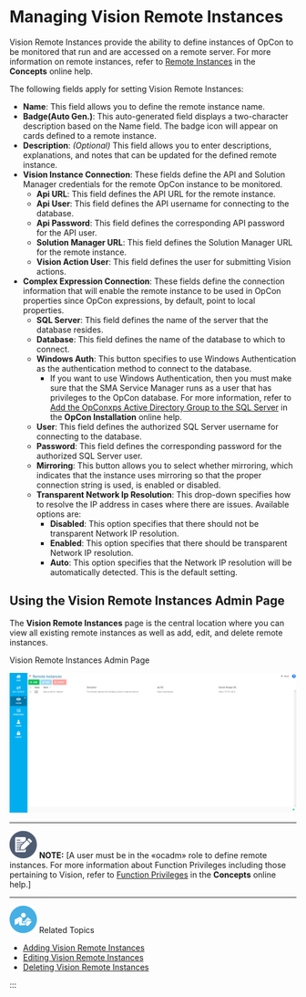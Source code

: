 # Managing Vision Remote Instances

Vision Remote Instances provide the ability to define instances of OpCon
to be monitored that run and are accessed on a remote server. For more
information on remote instances, refer to [Remote Instances](../../../objects/remote-instances.md) in the
**Concepts** online help.

The following fields apply for setting Vision Remote Instances:

- **Name**: This field allows you to define the remote instance name.
- **Badge(Auto Gen.)**: This auto-generated field displays a
    two-character description based on the Name field. The badge icon
    will appear on cards defined to a remote instance.
- **Description**: *(Optional)* This field allows you
    to enter descriptions, explanations, and notes that can be updated
    for the defined remote instance.
- **Vision Instance Connection**: These fields define the API and
    Solution Manager credentials for the remote OpCon instance to be
    monitored.
  - **Api URL**: This field defines the API URL for the remote
        instance.
  - **Api User**: This field defines the API username for connecting
        to the database.
  - **Api Password**: This field defines the corresponding API
        password for the API user.
  - **Solution Manager URL**: This field defines the Solution
        Manager URL for the remote instance.
  - **Vision Action User**: This field defines the user for
        submitting Vision actions.
- **Complex Expression Connection**: These fields define the
    connection information that will enable the remote instance to be
    used in OpCon properties since OpCon expressions, by default, point
    to local properties.
  - **SQL Server**: This field defines the name of the server that
        the database resides.
  - **Database**: This field defines the name of the database to
        which to connect.
  - **Windows Auth**: This button specifies to use Windows
        Authentication as the authentication method to connect to the
        database.
    - If you want to use Windows Authentication, then you must
            make sure that the SMA Service Manager runs as a user that
            has privileges to the OpCon database. For more information,
            refer to [Add the OpConxps Active Directory Group to the SQL             Server](../../../installation/configuration.md#Add_the_OpConxps_Active_Directory_Group_to_the_SQL_Server)
             in the **OpCon Installation** online help.
  - **User**: This field defines the authorized SQL Server username
        for connecting to the database.
  - **Password**: This field defines the corresponding password for
        the authorized SQL Server user.
  - **Mirroring**: This button allows you to select whether
        mirroring, which indicates that the instance uses mirroring so
        that the proper connection string is used, is enabled or
        disabled.
  - **Transparent Network Ip Resolution**: This drop-down specifies
        how to resolve the IP address in cases where there are issues.
        Available options are:
    - **Disabled**: This option specifies that there should not be
            transparent Network IP resolution.
    - **Enabled**: This option specifies that there should be
            transparent Network IP resolution.
    - **Auto**: This option specifies that the Network IP
            resolution will be automatically detected. This is the
            default setting.

## Using the Vision Remote Instances Admin Page

The **Vision Remote Instances** page is the central location where you
can view all existing remote instances as well as add, edit, and delete
remote instances.

Vision Remote Instances Admin Page

![Vision Remote Instances Admin Page](../../../Resources/Images/SM/Vision-Remote-Instances-Admin-Page.png "Vision Remote Instances Admin Page")

  -------------------------------------------------------------------------------------------------------------------------------- ---------------------------------------------------------------------------------------------------------------------------------------------------------------------------------------------------------------------------------------------------------------------------------------
  ![White pencil/paper icon on gray circular background](../../../Resources/Images/note-icon(48x48).png "Note icon")   **NOTE:** [A user must be in the «ocadm» role to define remote instances. For more information about Function Privileges including those pertaining to Vision, refer to [Function Privileges](../../../administration/privileges.md#function-privileges) in the **Concepts** online help.]
  -------------------------------------------------------------------------------------------------------------------------------- ---------------------------------------------------------------------------------------------------------------------------------------------------------------------------------------------------------------------------------------------------------------------------------------

![White "person reading" icon on blue circular background](../../../Resources/Images/moreinfo-icon(48x48).png "More Info icon")
Related Topics

- [Adding Vision Remote     Instances](Adding-Vision-Remote-Instances.md)
- [Editing Vision Remote     Instances](Editing-Vision-Remote-Instances.md)
- [Deleting Vision Remote     Instances](Deleting-Vision-Remote-Instances.md)

:::
